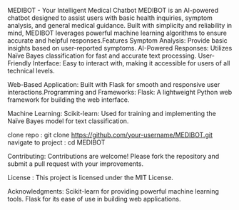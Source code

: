 MEDIBOT - Your Intelligent Medical Chatbot
MEDIBOT is an AI-powered chatbot designed to assist users with basic health inquiries, symptom analysis, and general medical guidance. Built with simplicity and reliability in mind, MEDIBOT leverages powerful machine learning algorithms to ensure accurate and helpful responses.Features
Symptom Analysis: Provide basic insights based on user-reported symptoms.
AI-Powered Responses: Utilizes Naïve Bayes classification for fast and accurate text processing.
User-Friendly Interface: Easy to interact with, making it accessible for users of all technical levels.

Web-Based Application: Built with Flask for smooth and responsive user interactions.Programming and Frameworks:
Flask: A lightweight Python web framework for building the web interface.

Machine Learning:
Scikit-learn: Used for training and implementing the Naïve Bayes model for text classification.

clone repo : git clone https://github.com/your-username/MEDIBOT.git
navigate to project : cd MEDIBOT

Contributing:
Contributions are welcome! Please fork the repository and submit a pull request with your improvements.

License :
This project is licensed under the MIT License.

Acknowledgments:
Scikit-learn for providing powerful machine learning tools.
Flask for its ease of use in building web applications.



